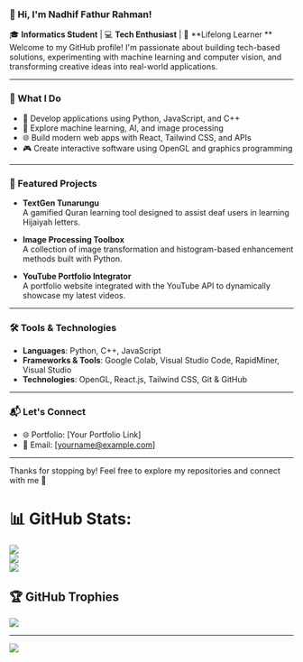 ### 👋 Hi, I'm Nadhif Fathur Rahman!

🎓 **Informatics Student** | 💻 **Tech Enthusiast** | 🌱 **Lifelong Learner ** 
Welcome to my GitHub profile! I'm passionate about building tech-based solutions, experimenting with machine learning and computer vision, and transforming creative ideas into real-world applications.

---

### 🚀 What I Do

- 🔧 Develop applications using Python, JavaScript, and C++
- 🧠 Explore machine learning, AI, and image processing
- 🌐 Build modern web apps with React, Tailwind CSS, and APIs
- 🎮 Create interactive software using OpenGL and graphics programming

---

### 📂 Featured Projects

- **TextGen Tunarungu**  
  A gamified Quran learning tool designed to assist deaf users in learning Hijaiyah letters.

- **Image Processing Toolbox**  
  A collection of image transformation and histogram-based enhancement methods built with Python.

- **YouTube Portfolio Integrator**  
  A portfolio website integrated with the YouTube API to dynamically showcase my latest videos.

---

### 🛠️ Tools & Technologies

- **Languages**: Python, C++, JavaScript  
- **Frameworks & Tools**: Google Colab, Visual Studio Code, RapidMiner, Visual Studio  
- **Technologies**: OpenGL, React.js, Tailwind CSS, Git & GitHub

---

### 📬 Let's Connect

- 🌐 Portfolio: [Your Portfolio Link]  
- 📧 Email: [yourname@example.com]  

---
Thanks for stopping by! Feel free to explore my repositories and connect with me 🙌

# 📊 GitHub Stats:
![](https://github-readme-stats.vercel.app/api?username=Nadhifxfx&theme=tokyonight&hide_border=true&include_all_commits=false&count_private=false)<br/>
![](https://nirzak-streak-stats.vercel.app/?user=Nadhifxfx&theme=tokyonight&hide_border=true)<br/>
![](https://github-readme-stats.vercel.app/api/top-langs/?username=Nadhifxfx&theme=tokyonight&hide_border=true&include_all_commits=false&count_private=false&layout=compact)

## 🏆 GitHub Trophies
![](https://github-profile-trophy.vercel.app/?username=Nadhifxfx&theme=tokyonight&no-frame=true&no-bg=false&margin-w=4)

---
[![](https://visitcount.itsvg.in/api?id=Nadhifxfx&icon=2&color=0)](https://visitcount.itsvg.in)
